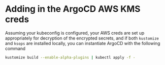 # Adding in the ArgoCD AWS KMS creds

Assuming your kubeconfig is configured, your AWS creds are set up appropriately for decryption of the encrypted secrets, and if both `kustomize` and `ksops` are installed locally, you can instantiate ArgoCD with the following command

```bash
kustomize build --enable-alpha-plugins | kubectl apply -f -
```
